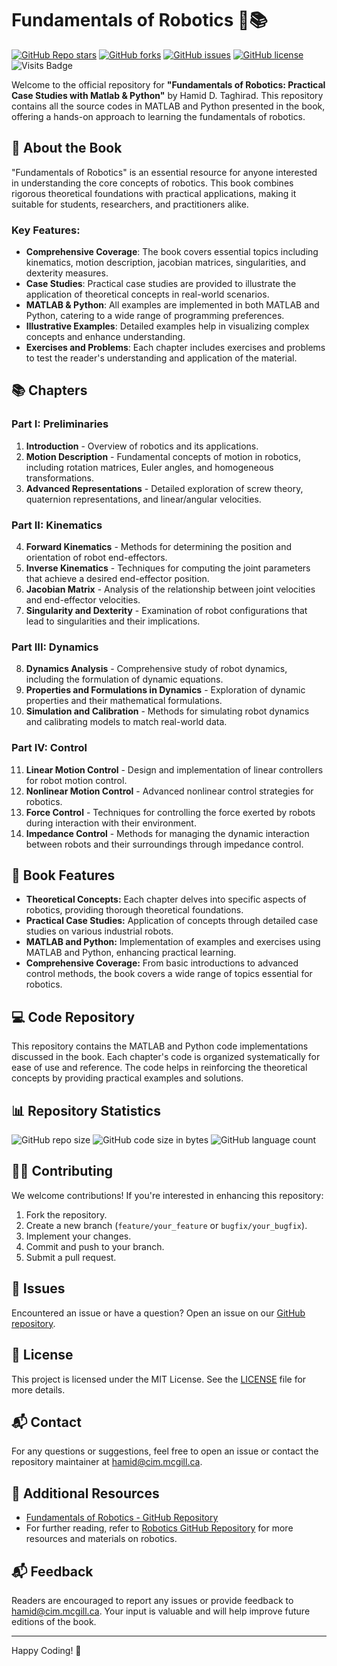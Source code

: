 # Fundamentals of Robotics 🤖📚

[![GitHub Repo stars](https://img.shields.io/github/stars/aras-labs/Fundamentals_of_Robotics?style=social)](https://github.com/aras-labs/Fundamentals_of_Robotics/stargazers)
[![GitHub forks](https://img.shields.io/github/forks/aras-labs/Fundamentals_of_Robotics?style=social)](https://github.com/aras-labs/Fundamentals_of_Robotics/network/members)
[![GitHub issues](https://img.shields.io/github/issues/aras-labs/Fundamentals_of_Robotics)](https://github.com/aras-labs/Fundamentals_of_Robotics/issues)
[![GitHub license](https://img.shields.io/github/license/aras-labs/Fundamentals_of_Robotics)](https://github.com/aras-labs/Fundamentals_of_Robotics/blob/main/LICENSE)
![Visits Badge](https://badges.pufler.dev/visits/aras-labs/Fundamentals_of_Robotics)

Welcome to the official repository for **"Fundamentals of Robotics: Practical Case Studies with Matlab & Python"** by Hamid D. Taghirad. This repository contains all the source codes in MATLAB and Python presented in the book, offering a hands-on approach to learning the fundamentals of robotics.

## 📖 About the Book

"Fundamentals of Robotics" is an essential resource for anyone interested in understanding the core concepts of robotics. This book combines rigorous theoretical foundations with practical applications, making it suitable for students, researchers, and practitioners alike. 

### Key Features:
- **Comprehensive Coverage**: The book covers essential topics including kinematics, motion description, jacobian matrices, singularities, and dexterity measures.
- **Case Studies**: Practical case studies are provided to illustrate the application of theoretical concepts in real-world scenarios.
- **MATLAB & Python**: All examples are implemented in both MATLAB and Python, catering to a wide range of programming preferences.
- **Illustrative Examples**: Detailed examples help in visualizing complex concepts and enhance understanding.
- **Exercises and Problems**: Each chapter includes exercises and problems to test the reader's understanding and application of the material.

## 📚 Chapters

### Part I: Preliminaries
1. **Introduction** - Overview of robotics and its applications.
2. **Motion Description** - Fundamental concepts of motion in robotics, including rotation matrices, Euler angles, and homogeneous transformations.
3. **Advanced Representations** - Detailed exploration of screw theory, quaternion representations, and linear/angular velocities.

### Part II: Kinematics
4. **Forward Kinematics** - Methods for determining the position and orientation of robot end-effectors.
5. **Inverse Kinematics** - Techniques for computing the joint parameters that achieve a desired end-effector position.
6. **Jacobian Matrix** - Analysis of the relationship between joint velocities and end-effector velocities.
7. **Singularity and Dexterity** - Examination of robot configurations that lead to singularities and their implications.

### Part III: Dynamics
8. **Dynamics Analysis** - Comprehensive study of robot dynamics, including the formulation of dynamic equations.
9. **Properties and Formulations in Dynamics** - Exploration of dynamic properties and their mathematical formulations.
10. **Simulation and Calibration** - Methods for simulating robot dynamics and calibrating models to match real-world data.

### Part IV: Control
11. **Linear Motion Control** - Design and implementation of linear controllers for robot motion control.
12. **Nonlinear Motion Control** - Advanced nonlinear control strategies for robotics.
13. **Force Control** - Techniques for controlling the force exerted by robots during interaction with their environment.
14. **Impedance Control** - Methods for managing the dynamic interaction between robots and their surroundings through impedance control.

## 🤖 Book Features

- **Theoretical Concepts:** Each chapter delves into specific aspects of robotics, providing thorough theoretical foundations.
- **Practical Case Studies:** Application of concepts through detailed case studies on various industrial robots.
- **MATLAB and Python:** Implementation of examples and exercises using MATLAB and Python, enhancing practical learning.
- **Comprehensive Coverage:** From basic introductions to advanced control methods, the book covers a wide range of topics essential for robotics.

## 💻 Code Repository

This repository contains the MATLAB and Python code implementations discussed in the book. Each chapter's code is organized systematically for ease of use and reference. The code helps in reinforcing the theoretical concepts by providing practical examples and solutions.

## 📊 Repository Statistics

![GitHub repo size](https://img.shields.io/github/repo-size/aras-labs/Fundamentals_of_Robotics)
![GitHub code size in bytes](https://img.shields.io/github/languages/code-size/aras-labs/Fundamentals_of_Robotics)
![GitHub language count](https://img.shields.io/github/languages/count/aras-labs/Fundamentals_of_Robotics)

## 👨‍💻 Contributing

We welcome contributions! If you're interested in enhancing this repository:

1. Fork the repository.
2. Create a new branch (`feature/your_feature` or `bugfix/your_bugfix`).
3. Implement your changes.
4. Commit and push to your branch.
5. Submit a pull request.

## 🐛 Issues

Encountered an issue or have a question? Open an issue on our [GitHub repository](https://github.com/aras-labs/Fundamentals_of_Robotics/issues).

## 📜 License

This project is licensed under the MIT License. See the [LICENSE](LICENSE) file for more details.

## 📬 Contact

For any questions or suggestions, feel free to open an issue or contact the repository maintainer at [hamid@cim.mcgill.ca](mailto:hamid@cim.mcgill.ca).

## 📎 Additional Resources

- [Fundamentals of Robotics - GitHub Repository](https://github.com/aras-labs/Fundamentals_of_Robotics)
- For further reading, refer to [Robotics GitHub Repository](https://github.com/aras-labs/Robotics) for more resources and materials on robotics.

## 📬 Feedback

Readers are encouraged to report any issues or provide feedback to hamid@cim.mcgill.ca. Your input is valuable and will help improve future editions of the book.

---

Happy Coding! 🎉

